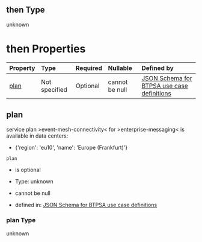 ## then Type

unknown

# then Properties

| Property      | Type          | Required | Nullable       | Defined by                                                                                                                                                                                                                                      |
| :------------ | :------------ | :------- | :------------- | :---------------------------------------------------------------------------------------------------------------------------------------------------------------------------------------------------------------------------------------------- |
| [plan](#plan) | Not specified | Optional | cannot be null | [JSON Schema for BTPSA use case definitions](btpsa-usecase-properties-services-items-allof-1-then-allof-39-then-allof-1-then-properties-plan.md "undefined#/properties/services/items/allOf/1/then/allOf/39/then/allOf/1/then/properties/plan") |

## plan

service plan >event-mesh-connectivity< for >enterprise-messaging< is available in data centers:

*   {'region': 'eu10', 'name': 'Europe (Frankfurt)'}

`plan`

*   is optional

*   Type: unknown

*   cannot be null

*   defined in: [JSON Schema for BTPSA use case definitions](btpsa-usecase-properties-services-items-allof-1-then-allof-39-then-allof-1-then-properties-plan.md "undefined#/properties/services/items/allOf/1/then/allOf/39/then/allOf/1/then/properties/plan")

### plan Type

unknown
